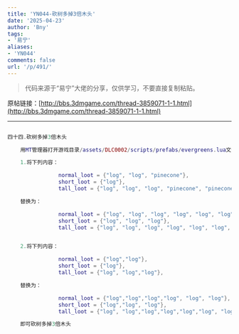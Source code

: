 ```yaml
---
title: 'YN044-砍树多掉3倍木头'
date: '2025-04-23'
author: 'Bny'
tags:
- '易宁'
aliases:
- 'YN044'
comments: false
url: '/p/491/'
---
```


> 代码来源于“易宁”大佬的分享，仅供学习，不要直接复制粘贴。

原帖链接：[http://bbs.3dmgame.com/thread-3859071-1-1.html](http://bbs.3dmgame.com/thread-3859071-1-1.html)

---

```lua  

四十四.砍树多掉3倍木头

	用MT管理器打开游戏目录/assets/DLC0002/scripts/prefabs/evergreens.lua文件，

	1.将下列内容：

				normal_loot = {"log", "log", "pinecone"},
				short_loot = {"log"},
				tall_loot = {"log", "log", "log", "pinecone", "pinecone"},

	替换为：

				normal_loot = {"log", "log", "log", "log", "log", "log", "pinecone"},
				short_loot = {"log", "log", "log"},
				tall_loot = {"log", "log", "log", "log", "log", "log", "log", "log", "log", "pinecone", "pinecone"},


	2.将下列内容：

				normal_loot = {"log","log"},
				short_loot = {"log"},
				tall_loot = {"log", "log","log"},

	替换为：

				normal_loot = {"log","log","log","log", "log", "log"},
				short_loot = {"log","log", "log"},
				tall_loot = {"log", "log","log","log","log","log", "log", "log", "log"},

	即可砍树多掉3倍木头

```  

